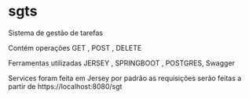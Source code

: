 # sgts
Sistema de gestão de tarefas 


Contém operações GET , POST , DELETE 

Ferramentas utilizadas JERSEY , SPRINGBOOT , POSTGRES, Swagger


Services foram feita em Jersey  por padrão as requisições serão feitas a partir de https://localhost:8080/sgt


